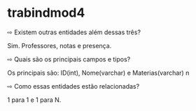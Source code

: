 # trabindmod4

⇨ Existem outras entidades além dessas três?

Sim. Professores, notas e presença.

⇨ Quais são os principais campos e tipos?

Os principais são: ID(int), Nome(varchar) e Materias(varchar) n

⇨ Como essas entidades estão relacionadas?

1 para 1 e 1 para N.
